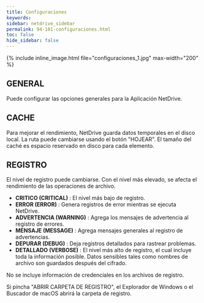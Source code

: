 ```yaml
---
title: Configuraciones
keywords:
sidebar: netdrive_sidebar
permalink: 94-101-configuraciones.html
toc: false
hide_sidebar: false
---
```


{% include inline_image.html file="configuraciones_1.jpg" max-width="200" %}

## GENERAL

Puede configurar las opciones generales para la Aplicación NetDrive.

## CACHE

Para mejorar el rendimiento, NetDrive guarda datos temporales en el disco local. La ruta puede cambiarse usando el botón "HOJEAR". El tamaño del caché es espacio reservado en disco para cada elemento.

## REGISTRO

El nivel de registro puede cambiarse. Con el nivel más elevado, se afecta el rendimiento de las operaciones de archivo.

- **CRITICO (CRITICAL)** : El nivel más bajo de registro.
- **ERROR (ERROR)** : Genera registros de error mientras se ejecuta NetDrive.
- **ADVERTENCIA (WARNING)** : Agrega los mensajes de advertencia al registro de errores.
- **MENSAJE (MESSAGE)** : Agrega mensajes generales al registro de advertencias.
- **DEPURAR (DEBUG)** : Deja registros detallados para rastrear problemas.
- **DETALLADO (VERBOSE)** : El nivel más alto de registro, el cual incluye toda la información posible. Datos sensibles tales como nombres de archivo son guardados después del cifrado.

No se incluye información de credenciales en los archivos de registro.

Si pincha "ABRIR CARPETA DE REGISTRO", el Explorador de Windows o el Buscador de macOS abrirá la carpeta de registro.
